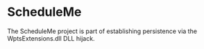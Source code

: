 # ScheduleMe
The ScheduleMe project is part of establishing persistence via the WptsExtensions.dll DLL hijack.  
